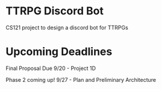 # TTRPG Discord Bot

CS121 project to design a discord bot for TTRPGs

# Upcoming Deadlines
Final Proposal Due 9/20 - Project 1D

Phase 2 coming up!
9/27 - Plan and Preliminary Architecture
